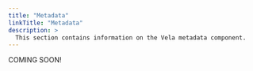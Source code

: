 ```yaml
---
title: "Metadata"
linkTitle: "Metadata"
description: >
  This section contains information on the Vela metadata component.
---
```


COMING SOON!
